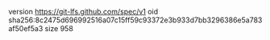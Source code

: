 version https://git-lfs.github.com/spec/v1
oid sha256:8c2475d696992516a07c15ff59c93372e3b933d7bb3296386e5a783af50ef5a3
size 958
